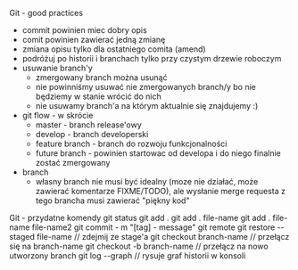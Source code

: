 Git - good practices

* commit powinien miec dobry opis
* comit powinien zawierać jedną zmianę
* zmiana opisu tylko dla ostatniego comita (amend)
* podróżuj po historii i branchach tylko przy czystym drzewie roboczym
* usuwanie branch'y
    * zmergowany branch można usunąć
    * nie powinniśmy usuwać nie zmergowanych branch/y bo nie będziemy w stanie wrócić do nich
    * nie usuwamy branch'a na którym aktualnie się znajdujemy :)
* git flow - w skrócie
    * master - branch release'owy
    * develop - branch developerski
    * feature branch - branch do rozwoju funkcjonalności
    * future branch - powinien startowac od developa i do niego finalnie zostać zmergowany
* branch
    * własny branch nie musi być idealny (moze nie działać, może zawierać komentarze FIXME/TODO),
      ale wysłanie merge requesta z tego brancha musi zawierać "piękny kod"


Git - przydatne komendy
git status
git add .
git add . file-name
git add . file-name file-name2
git commit - m "[tag] - message"
git remote
git restore --staged file-name // zdejmij ze stage'a
git checkout branch-name // przełącz się na branch-name
git checkout -b branch-name // przełącz na nowo utworzony branch
git log --graph // rysuje graf historii w konsoli

